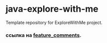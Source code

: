 # java-explore-with-me
Template repository for ExploreWithMe project.

### ссылка на [feature_comments](https://github.com/AsiaIlinskaya/java-explore-with-me/pull/13).
